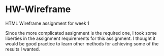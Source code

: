 # HW-Wireframe
HTML Wireframe assignment for week 1

Since the more complicated assignment is the required one, I took some liberties in the assignment requirements for this assignment. I thought it would be good practice to learn other methods for achieving some of the results I wanted.

